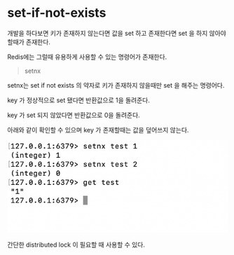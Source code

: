 # set-if-not-exists

개발을 하다보면 키가 존재하지 않는다면 값을 set 하고 존재한다면 set 을 하지 않아야할때가 존재한다.

Redis에는 그럴때 유용하게 사용할 수 있는 명령어가 존재한다.

> setnx
> 

setnx는 set if not exists 의 약자로 키가 존재하지 않을때만 set 을 해주는 명령어다.

key 가 정상적으로 set 됐다면 반환값으로 1을 돌려준다.

key 가 set 되지 않았다면 반환값으로 0을 돌려준다.

아래와 같이 확인할 수 있으며 key 가 존재할때는 값을 덮어쓰지 않는다.

![Untitled](set-if-not%204f1de/Untitled.png)

간단한 distributed lock 이  필요할 때 사용할 수 있다.